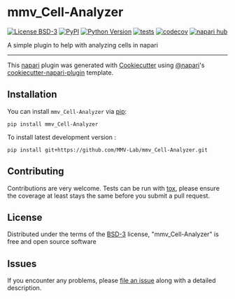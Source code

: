 # mmv_Cell-Analyzer

[![License BSD-3](https://img.shields.io/pypi/l/mmv_Cell-Analyzer.svg?color=green)](https://github.com/MMV-Lab/mmv_Cell-Analyzer/raw/main/LICENSE)
[![PyPI](https://img.shields.io/pypi/v/mmv_Cell-Analyzer.svg?color=green)](https://pypi.org/project/mmv_Cell-Analyzer)
[![Python Version](https://img.shields.io/pypi/pyversions/mmv_Cell-Analyzer.svg?color=green)](https://python.org)
[![tests](https://github.com/MMV-Lab/mmv_Cell-Analyzer/workflows/tests/badge.svg)](https://github.com/MMV-Lab/mmv_Cell-Analyzer/actions)
[![codecov](https://codecov.io/gh/MMV-Lab/mmv_Cell-Analyzer/branch/main/graph/badge.svg)](https://codecov.io/gh/MMV-Lab/mmv_Cell-Analyzer)
[![napari hub](https://img.shields.io/endpoint?url=https://api.napari-hub.org/shields/mmv_Cell-Analyzer)](https://napari-hub.org/plugins/mmv_Cell-Analyzer)

A simple plugin to help with analyzing cells in napari

----------------------------------

This [napari] plugin was generated with [Cookiecutter] using [@napari]'s [cookiecutter-napari-plugin] template.

<!--
Don't miss the full getting started guide to set up your new package:
https://github.com/napari/cookiecutter-napari-plugin#getting-started

and review the napari docs for plugin developers:
https://napari.org/stable/plugins/index.html
-->

## Installation

You can install `mmv_Cell-Analyzer` via [pip]:

    pip install mmv_Cell-Analyzer



To install latest development version :

    pip install git+https://github.com/MMV-Lab/mmv_Cell-Analyzer.git


## Contributing

Contributions are very welcome. Tests can be run with [tox], please ensure
the coverage at least stays the same before you submit a pull request.

## License

Distributed under the terms of the [BSD-3] license,
"mmv_Cell-Analyzer" is free and open source software

## Issues

If you encounter any problems, please [file an issue] along with a detailed description.

[napari]: https://github.com/napari/napari
[Cookiecutter]: https://github.com/audreyr/cookiecutter
[@napari]: https://github.com/napari
[MIT]: http://opensource.org/licenses/MIT
[BSD-3]: http://opensource.org/licenses/BSD-3-Clause
[GNU GPL v3.0]: http://www.gnu.org/licenses/gpl-3.0.txt
[GNU LGPL v3.0]: http://www.gnu.org/licenses/lgpl-3.0.txt
[Apache Software License 2.0]: http://www.apache.org/licenses/LICENSE-2.0
[Mozilla Public License 2.0]: https://www.mozilla.org/media/MPL/2.0/index.txt
[cookiecutter-napari-plugin]: https://github.com/napari/cookiecutter-napari-plugin

[file an issue]: https://github.com/MMV-Lab/mmv_Cell-Analyzer/issues

[napari]: https://github.com/napari/napari
[tox]: https://tox.readthedocs.io/en/latest/
[pip]: https://pypi.org/project/pip/
[PyPI]: https://pypi.org/
